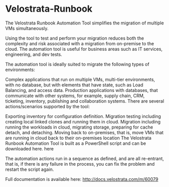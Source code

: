# Velostrata-Runbook
The Velostrata Runbook Automation Tool simplifies the migration of multiple VMs simultaneously.

Using the tool to test and perform your migration reduces both the complexity and risk associated with a migration from on-premise to the cloud. The automation tool is useful for business areas such as IT services, engineering, and dev tests.

The automation tool is ideally suited to migrate the following types of environments:

Complex applications that run on multiple VMs, multi-tier environments, with no database, but with elements that have state, such as Load Balancing, and access data.
Production applications with databases, that communicate with other systems, for example, supply chain, CRM, ticketing, inventory, publishing and collaboration systems.
There are several actions/scenarios supported by the tool:

Exporting inventory for configuration definition.
Migration testing including creating local linked clones and running them in cloud.
Migration including running the workloads in cloud, migrating storage, preparing for cache detach, and detaching.
Moving back to on-premises, that is, move VMs that are running in cloud back to their on-premises location
The Velostrata Runbook Automation Tool is built as a PowerShell script and can be downloaded here. here

The automation actions run in a sequence as defined, and are all re-entrant, that is, if there is any failure in the process, you can fix the problem and restart the script again.

Full documentation is available here: http://docs.velostrata.com/m/60079



